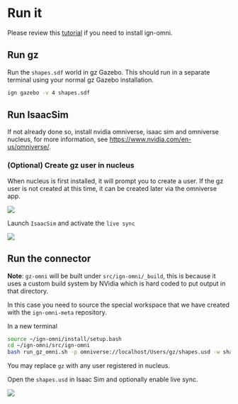 # Run it

Please review this [tutorial](./01_compile.md) if you need to install ign-omni.

## Run gz

Run the `shapes.sdf` world in gz Gazebo. This should run in a separate terminal using your normal gz Gazebo installation.

```bash
ign gazebo -v 4 shapes.sdf
```

## Run IsaacSim

If not already done so, install nvidia omniverse, isaac sim and omniverse nucleus, for more information, see https://www.nvidia.com/en-us/omniverse/.

### (Optional) Create gz user in nucleus
When nucleus is first installed, it will prompt you to create a user. If the gz user is not created at this time, it can be created later via the omniverse app.

![](omniverse-create-user.gif)

Launch `IsaacSim` and activate the `live sync`

![](live_sync.gif)

## Run the connector

**Note**: `gz-omni` will be built under `src/ign-omni/_build`, this is because
it uses a custom build system by NVidia which is hard coded to put output in that directory.

In this case you need to source the special workspace that we have created
with the `ign-omni-meta` repository.

In a new terminal

```bash
source ~/ign-omni/install/setup.bash
cd ~/ign-omni/src/ign-omni
bash run_gz_omni.sh -p omniverse://localhost/Users/gz/shapes.usd -w shapes --pose gz
```

You may replace `gz` with any user registered in nucleus.

Open the `shapes.usd` in Isaac Sim and optionally enable live sync.

![](isaac-shapes.png)
